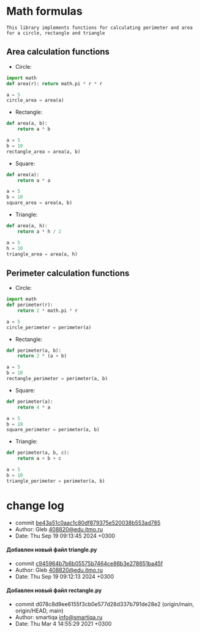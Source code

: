 # Math formulas

```This library implements functions for calculating perimeter and area for a circle, rectangle and triangle```

## Area calculation functions
- Circle: 
```python
import math
def area(r): return math.pi * r * r
```

```python
a = 5
circle_area = area(a)
```


- Rectangle: 
```python
def area(a, b):
    return a * b
```

```python
a = 5
b = 10
rectangle_area = area(a, b)
```

- Square:
```python
def area(a):
    return a * a
```

```python
a = 5
b = 10
square_area = area(a, b)
```

- Triangle:
```python
def area(a, h):
    return a * h / 2
```
```python
a = 5
h = 10
triangle_area = area(a, h)
```

## Perimeter calculation functions
- Circle:
```python
import math
def perimeter(r):
    return 2 * math.pi * r
```
```python
a = 5
circle_perimeter = perimeter(a)
```

- Rectangle:
```python
def perimeter(a, b):
    return 2 * (a + b)
```
```python
a = 5
b = 10
rectangle_perimeter = perimeter(a, b)
```

- Square:
```python
def perimeter(a):
    return 4 * a
```
```python
a = 5
b = 10
square_perimeter = perimeter(a, b)
```

- Triangle:
```python
def perimeter(a, b, c):
    return a + b + c
```
```python
a = 5
b = 10
triangle_perimeter = perimeter(a, b)
```

# change log
- commit [be43a51c0aac1c80df879375e520038b553ad785](https://github.com/smartiqaorg/geometric_lib/commit/c945964b7b6b05575b7464ce86b3e278651ba45f)
- Author: Gleb <408820@edu.itmo.ru>
- Date:   Thu Sep 19 09:13:45 2024 +0300

#### Добавлен новый файл triangle.py

- commit [c945964b7b6b05575b7464ce86b3e278651ba45f](https://github.com/smartiqaorg/geometric_lib/commit/be43a51c0aac1c80df879375e520038b553ad785)
- Author: Gleb <408820@edu.itmo.ru>
- Date:   Thu Sep 19 09:12:13 2024 +0300

#### Добавлен новый файл rectangle.py

- commit d078c8d9ee6155f3cb0e577d28d337b791de28e2 (origin/main, origin/HEAD, main)
- Author: smartiqa <info@smartiqa.ru>
- Date:   Thu Mar 4 14:55:29 2021 +0300
